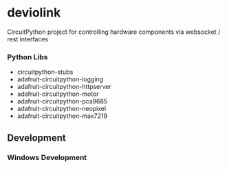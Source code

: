 # deviolink
CircuitPython project for controlling hardware components via websocket / rest interfaces

### Python Libs
* circuitpython-stubs
* adafruit-circuitpython-logging
* adafruit-circuitpython-httpserver
* adafruit-circuitpython-motor
* adafruit-circuitpython-pca9685
* adafruit-circuitpython-neopixel
* adafruit-circuitpython-max7219

## Development

### Windows Development
